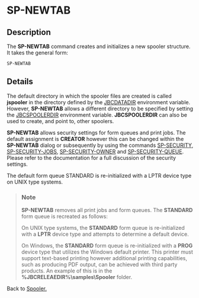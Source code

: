 # SP-NEWTAB

<PageHeader />

## Description

The **SP-NEWTAB** command creates and initializes a new spooler structure. It takes the general form:

```
SP-NEWTAB
```

## Details

The default directory in which the spooler files are created is called **jspooler** in the directory defined by the [JBCDATADIR](../../environment-variables/jbcdatadir/README.md) environment variable. However, **SP-NEWTAB** allows a different directory to be specified by setting the [JBCSPOOLERDIR](../../environment-variables/jbcspoolerdir/README.md) environment variable. **JBCSPOOLERDIR** can also be used to create, and point to, other spoolers.

**SP-NEWTAB** allows security settings for form queues and print jobs. The default assignment is **CREATOR** however this can be changed within the **SP-NEWTAB** dialog or subsequently by using the commands [SP-SECURITY](./../sp-security), [SP-SECURITY-JOBS](./../sp-security-jobs), [SP-SECURITY-OWNER](./../sp-security-owner) and [SP-SECURITY-QUEUE](./../sp-security-queue). Please refer to the documentation for a full discussion of the security settings.

The default form queue STANDARD is re-initialized with a LPTR device type on UNIX type systems.

> ### Note
>
> **SP-NEWTAB** removes all print jobs and form queues. The **STANDARD** form queue is recreated as follows:
>
> On UNIX type systems, the **STANDARD** form queue is re-initialized with a **LPTR** device type and attempts to determine a default device.
>
> On Windows, the **STANDARD** form queue is re-initialized with a **PROG** device type that utilizes the Windows default printer. This printer must support text-based printing however additional printing capabilities, such as producing PDF output, can be achieved with third party products. An example of this is in the **%JBCRELEAEDIR%\samples\Spooler** folder.

Back to [Spooler.](./../jbase-spooler)

  
<PageFooter />
